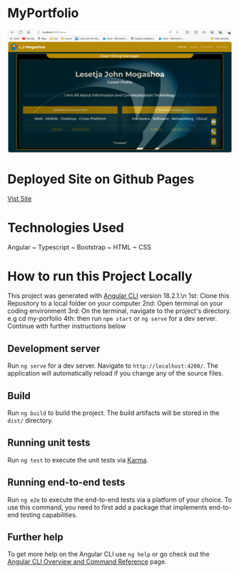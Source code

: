 # MyPortfolio
![Running website homepage](MyPortfolio-1.PNG)

# Deployed Site on Github Pages
[Vist Site](https://lesetjajohn.github.io/my-portfolio/)

# Technologies Used
Angular ~ Typescript ~ Bootstrap ~ HTML ~ CSS

# How to run this Project Locally
This project was generated with [Angular CLI](https://github.com/angular/angular-cli) version 18.2.1.\n
1st: Clone this Repository to a local folder on your computer
2nd: Open terminal on your coding environment
3rd: On the terminal, navigate to the project's directory. e.g cd my-porfolio
4th: then run `npm start` or `ng serve` for a dev server. Continue with further instructions below

## Development server

Run `ng serve` for a dev server. Navigate to `http://localhost:4200/`. The application will automatically reload if you change any of the source files.

## Build

Run `ng build` to build the project. The build artifacts will be stored in the `dist/` directory.

## Running unit tests

Run `ng test` to execute the unit tests via [Karma](https://karma-runner.github.io).

## Running end-to-end tests

Run `ng e2e` to execute the end-to-end tests via a platform of your choice. To use this command, you need to first add a package that implements end-to-end testing capabilities.

## Further help

To get more help on the Angular CLI use `ng help` or go check out the [Angular CLI Overview and Command Reference](https://angular.dev/tools/cli) page.
